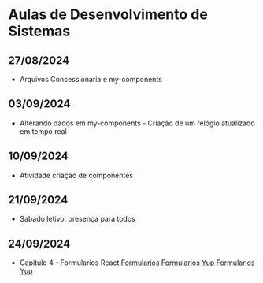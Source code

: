 # Aulas de Desenvolvimento de Sistemas 

## 27/08/2024
- Arquivos Concessionaria e my-components

## 03/09/2024
- Alterando dados em my-components - Criação de um relógio atualizado em tempo real 

## 10/09/2024
- Atividade criação de componentes

## 21/09/2024
- Sabado letivo, presença para todos 

## 24/09/2024
- Capitulo 4 - Formularios React 
[Formularios](./formularios/)
[Formularios Yup](./form-yup)
[Formularios Yup](./form-hook)

